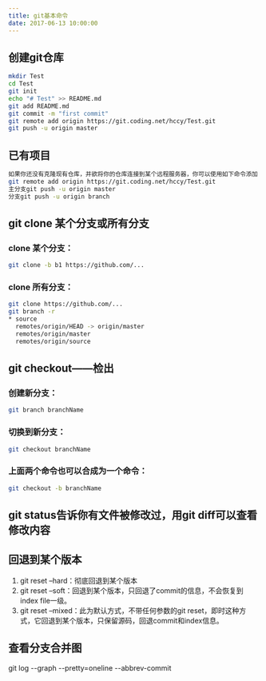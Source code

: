 ```yaml
---
title: git基本命令
date: 2017-06-13 10:00:00
---
```


## 创建git仓库
``` bash
mkdir Test
cd Test
git init
echo "# Test" >> README.md
git add README.md
git commit -m "first commit"
git remote add origin https://git.coding.net/hccy/Test.git
git push -u origin master
```

## 已有项目 
``` bash
如果你还没有克隆现有仓库，并欲将你的仓库连接到某个远程服务器，你可以使用如下命令添加
git remote add origin https://git.coding.net/hccy/Test.git
主分支git push -u origin master
分支git push -u origin branch
```

## git clone 某个分支或所有分支
### clone 某个分支：
``` bash
git clone -b b1 https://github.com/...
```
### clone 所有分支：
``` bash
git clone https://github.com/...
git branch -r
* source
  remotes/origin/HEAD -> origin/master
  remotes/origin/master
  remotes/origin/source
```

## git checkout——检出
### 创建新分支：
``` bash
git branch branchName
```
### 切换到新分支：
``` bash
git checkout branchName
```
### 上面两个命令也可以合成为一个命令：
``` bash
git checkout -b branchName
```

## **git status告诉你有文件被修改过，用git diff可以查看修改内容**


## 回退到某个版本
1. git reset –hard：彻底回退到某个版本
2. git reset –soft：回退到某个版本，只回退了commit的信息，不会恢复到index file一级。
3. git reset –mixed：此为默认方式，不带任何参数的git reset，即时这种方式，它回退到某个版本，只保留源码，回退commit和index信息。 


## 查看分支合并图
git log --graph --pretty=oneline --abbrev-commit